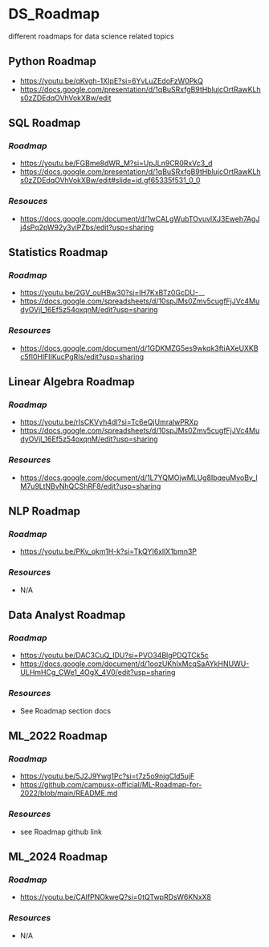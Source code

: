 # DS_Roadmap
different roadmaps for data science related topics
## Python Roadmap
  - https://youtu.be/qKvgh-1XIpE?si=6YvLuZEdoFzW0PkQ
  - https://docs.google.com/presentation/d/1qBuSRxfgB9tHblujcOrtRawKLhs0zZDEdqOVhVokXBw/edit
## SQL Roadmap
  ### _Roadmap_
  - https://youtu.be/FGBme8dWR_M?si=UpJLn9CR0RxVc3_d
  - https://docs.google.com/presentation/d/1qBuSRxfgB9tHblujcOrtRawKLhs0zZDEdqOVhVokXBw/edit#slide=id.gf65335f531_0_0
  ### _Resouces_
  -  https://docs.google.com/document/d/1wCALgWubTOvuvlXJ3Eweh7AgJj4sPq2pW92y3viPZbs/edit?usp=sharing
## Statistics Roadmap
  ### _Roadmap_
  - https://youtu.be/2GV_ouHBw30?si=IH7KxBTz0GcDU-__
  - https://docs.google.com/spreadsheets/d/10spJMs0Zmv5cugfFjJVc4MudyOVjl_16Ef5z54oxqnM/edit?usp=sharing
  ### _Resources_
  - https://docs.google.com/document/d/1GDKMZG5es9wkqk3ftiAXeUXKBc5fl0HlFIIKucPgRIs/edit?usp=sharing
## Linear Algebra Roadmap
  ### _Roadmap_
  -  https://youtu.be/rIsCKVyh4dI?si=Tc6eQjUmralwPRXp
  -  https://docs.google.com/spreadsheets/d/10spJMs0Zmv5cugfFjJVc4MudyOVjl_16Ef5z54oxqnM/edit?usp=sharing
  ### _Resources_
  -  https://docs.google.com/document/d/1L7YQMOjwMLUg8IbqeuMyoBy_lM7u9LtNBvNhQCShRF8/edit?usp=sharing
## NLP Roadmap
  ### _Roadmap_
  -  https://youtu.be/PKv_okm1H-k?si=TkQYI6xllX1bmn3P
  ### _Resources_
  - N/A
## Data Analyst Roadmap
  ### _Roadmap_
  -  https://youtu.be/DAC3CuQ_IDU?si=PVO34BlgPDQTCk5c
  -  https://docs.google.com/document/d/1oozUKhIxMcqSaAYkHNUWU-ULHmHCg_CWe1_4OgX_4V0/edit?usp=sharing
  ### _Resources_
  -  See Roadmap section docs
## ML_2022 Roadmap
  ### _Roadmap_
  -  https://youtu.be/5J2J9Ywg1Pc?si=t7z5o9njgCld5ujF
  -  https://github.com/campusx-official/ML-Roadmap-for-2022/blob/main/README.md
  ### _Resources_
  -  see Roadmap github link
## ML_2024 Roadmap
  ### _Roadmap_
  -  https://youtu.be/CAlfPNOkweQ?si=0tQTwpRDsW6KNxX8
  ### _Resources_
  - N/A
